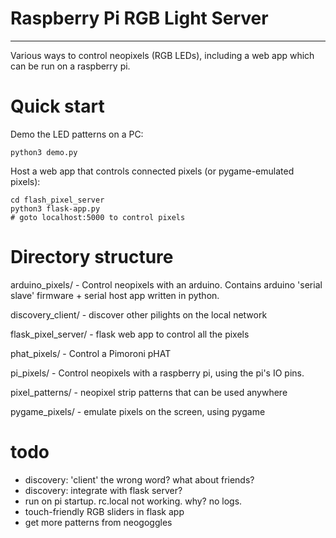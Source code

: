 # Raspberry Pi RGB Light Server
-------------------------------

Various ways to control neopixels (RGB LEDs), including a web app which can be run
on a raspberry pi.


# Quick start

Demo the LED patterns on a PC:

    python3 demo.py

Host a web app that controls connected pixels (or pygame-emulated pixels):

    cd flash_pixel_server
    python3 flask-app.py
    # goto localhost:5000 to control pixels


# Directory structure

arduino_pixels/
    - Control neopixels with an arduino. Contains arduino 'serial slave' firmware + serial host
      app written in python.

discovery_client/
    - discover other pilights on the local network

flask_pixel_server/
    - flask web app to control all the pixels

phat_pixels/
    - Control a Pimoroni pHAT

pi_pixels/
    - Control neopixels with a raspberry pi, using the pi's IO pins.

pixel_patterns/
    - neopixel strip patterns that can be used anywhere

pygame_pixels/
    - emulate pixels on the screen, using pygame


# todo

- discovery: 'client' the wrong word? what about friends?
- discovery: integrate with flask server?
- run on pi startup. rc.local not working. why? no logs.
- touch-friendly RGB sliders in flask app
- get more patterns from neogoggles
